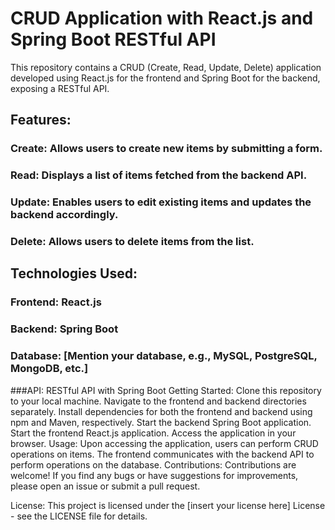 # CRUD Application with React.js and Spring Boot RESTful API
This repository contains a CRUD (Create, Read, Update, Delete) application developed using React.js for the frontend and Spring Boot for the backend, exposing a RESTful API.

## Features:
### Create: Allows users to create new items by submitting a form.
### Read: Displays a list of items fetched from the backend API.
### Update: Enables users to edit existing items and updates the backend accordingly.
### Delete: Allows users to delete items from the list.
## Technologies Used:
### Frontend: React.js
### Backend: Spring Boot
### Database: [Mention your database, e.g., MySQL, PostgreSQL, MongoDB, etc.]
###API: RESTful API with Spring Boot
Getting Started:
Clone this repository to your local machine.
Navigate to the frontend and backend directories separately.
Install dependencies for both the frontend and backend using npm and Maven, respectively.
Start the backend Spring Boot application.
Start the frontend React.js application.
Access the application in your browser.
Usage:
Upon accessing the application, users can perform CRUD operations on items.
The frontend communicates with the backend API to perform operations on the database.
Contributions:
Contributions are welcome! If you find any bugs or have suggestions for improvements, please open an issue or submit a pull request.

License:
This project is licensed under the [insert your license here] License - see the LICENSE file for details.

